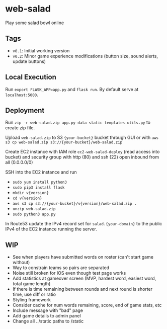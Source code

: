 # web-salad
Play some salad bowl online

## Tags
- `v0.1`: Initial working version
- `v0.2`: Minor game experience modifications (button size, sound alerts, update buttons)


## Local Execution
Run `export FLASK_APP=app.py` and `flask run`. By default serve at `localhost:5000`.

## Deployment
Run `zip -r web-salad.zip app.py data static templates utils.py` to create zip file.

Upload `web-salad.zip` to S3 `{your-bucket}` bucket through GUI or with `aws s3 cp web-salad.zip s3://{your-bucket}/web-salad.zip`

Create EC2 instance with IAM role `ec2-web-salad-deploy` (read access into bucket) and security group with http (80) and ssh (22) open inbound from all (0.0.0.0/0)

SSH into the EC2 instance and run 
- `sudo yum install python3`
- `sudo pip3 install flask`
- `mkdir v{version}`
- `cd v{version}`
- `aws s3 cp s3://{your-bucket}/v{version}/web-salad.zip .`
- `unzip web-salad.zip`
- `sudo python3 app.py`

In Route53 update the IPv4 record set for `salad.{your-domain}` to the public IPv4 of the EC2 instance running the server.

## WIP
- See when players have submitted words on roster (can't start game without)
- Way to constrain teams so pairs are separated
- Noise still broken for IOS even though test page works
- Add statistics at gameover screen (MVP, hardest word, easiest word, total game length)
- If there is time remaining between rounds and next round is shorter time, use diff or ratio
- Styling framework
- Consider cache for num words remaining, score, end of game stats, etc
- Include message with "bad" page
- Add game details to admin panel
- Change all ../static paths to /static
